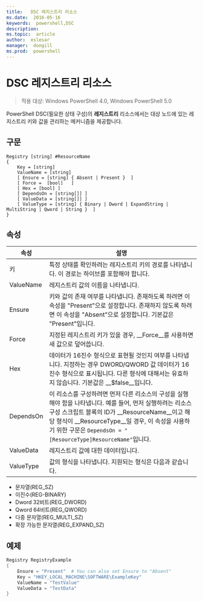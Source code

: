 ```yaml
---
title:   DSC 레지스트리 리소스
ms.date:  2016-05-16
keywords:  powershell,DSC
description:  
ms.topic:  article
author:  eslesar
manager:  dongill
ms.prod:  powershell
---
```


# DSC 레지스트리 리소스

> 적용 대상: Windows PowerShell 4.0, Windows PowerShell 5.0

PowerShell DSC(필요한 상태 구성)의 **레지스트리** 리소스에서는 대상 노드에 있는 레지스트리 키와 값을 관리하는 메커니즘을 제공합니다.

## 구문

```
Registry [string] #ResourceName
{
    Key = [string]
    ValueName = [string]
    [ Ensure = [string] { Absent | Present }  ]
    [ Force =  [bool]   ]
    [ Hex = [bool] ]
    [ DependsOn = [string[]] ]
    [ ValueData = [string[]] ]
    [ ValueType = [string] { Binary | Dword | ExpandString | MultiString | Qword | String }  ]
}
```

## 속성
|  속성  |  설명   | 
|---|---| 
| 키| 특정 상태를 확인하려는 레지스트리 키의 경로를 나타냅니다. 이 경로는 하이브를 포함해야 합니다.| 
| ValueName| 레지스트리 값의 이름을 나타냅니다.| 
| Ensure| 키와 값의 존재 여부를 나타냅니다. 존재하도록 하려면 이 속성을 "Present"으로 설정합니다. 존재하지 않도록 하려면 이 속성을 "Absent"으로 설정합니다. 기본값은 "Present"입니다.| 
| Force| 지정된 레지스트리 키가 있을 경우, __Force__를 사용하면 새 값으로 덮어씁니다.| 
| Hex| 데이터가 16진수 형식으로 표현될 것인지 여부를 나타냅니다. 지정하는 경우 DWORD/QWORD 값 데이터가 16진수 형식으로 표시됩니다. 다른 형식에 대해서는 유효하지 않습니다. 기본값은 __$false__입니다.| 
| DependsOn| 이 리소스를 구성하려면 먼저 다른 리소스의 구성을 실행해야 함을 나타냅니다. 예를 들어, 먼저 실행하려는 리소스 구성 스크립트 블록의 ID가 __ResourceName__이고 해당 형식이 __ResourceType__일 경우, 이 속성을 사용하기 위한 구문은 `DependsOn = "[ResourceType]ResourceName"`입니다.| 
| ValueData| 레지스트리 값에 대한 데이터입니다.| 
| ValueType| 값의 형식을 나타냅니다. 지원되는 형식은 다음과 같습니다. 
<ul><li>문자열(REG_SZ)</li>


<li>이진수(REG-BINARY)</li>


<li>Dword 32비트(REG_DWORD)</li>


<li>Qword 64비트(REG_QWORD)</li>


<li>다중 문자열(REG_MULTI_SZ)</li>


<li>확장 가능한 문자열(REG_EXPAND_SZ)</li></ul>

## 예제
```powershell
Registry RegistryExample
{
    Ensure = "Present"  # You can also set Ensure to "Absent"
    Key = "HKEY_LOCAL_MACHINE\SOFTWARE\ExampleKey"
    ValueName = "TestValue"
    ValueData = "TestData"
}
```



<!--HONumber=May16_HO3-->


